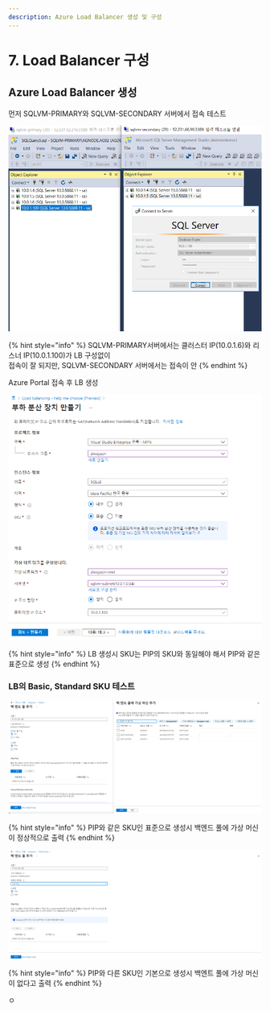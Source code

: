 ```yaml
---
description: Azure Load Balancer 생성 및 구성
---
```


# 7. Load Balancer 구성

## Azure Load Balancer 생성 

먼저 SQLVM-PRIMARY와 SQLVM-SECONDARY 서버에서 접속 테스트 

![](../../../.gitbook/assets/loadbalancer_set.png)

{% hint style="info" %}
 SQLVM-PRIMARY서버에서는 클러스터 IP\(10.0.1.6\)와 리스너 IP\(10.0.1.100\)가  LB 구성없이   
접속이 잘 되지만, SQLVM-SECONDARY 서버에서는 접속이 안
{% endhint %}

Azure Portal 접속 후 LB 생성 

![](../../../.gitbook/assets/loadbalancer_set2.png)

{% hint style="info" %}
LB 생성시 SKU는 PIP의 SKU와 동일해야 해서 PIP와 같은 표준으로 생성
{% endhint %}

### LB의 Basic, Standard SKU 테스트 

![](../../../.gitbook/assets/loadbalancer_set3.png)

{% hint style="info" %}
PIP와 같은 SKU인 표준으로 생성시 백엔드 풀에 가상 머신이 정상적으로 출력
{% endhint %}

![](../../../.gitbook/assets/loadbalancer_set4.png)

{% hint style="info" %}
PIP와 다른 SKU인 기본으로 생성시 백엔트 풀에 가상 머신이 없다고 출력
{% endhint %}

ㅇ



